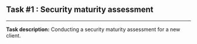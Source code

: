 ## Task #1 : Security maturity assessment

<hr>

**Task description:** 
Conducting a security maturity assessment for a new client.


